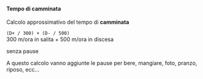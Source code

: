 #### Tempo di **camminata**


Calcolo approssimativo del tempo di **camminata**

`(D+ / 300) + (D- / 500)`<br>
300 m/ora in salita + 500 m/ora in discesa

senza pause

A questo calcolo vanno aggiunte le pause per bere, mangiare, foto, pranzo, riposo, ecc...


<aside class="notes">
</aside>
